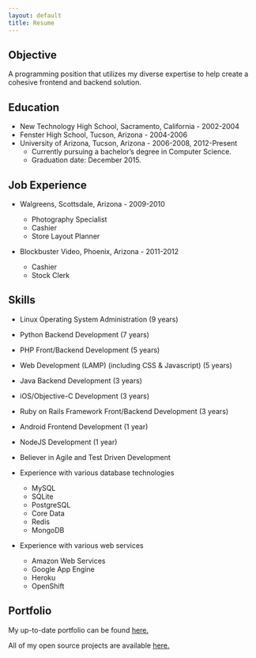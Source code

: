 ```yaml
---
layout: default
title: Resume
---
```


## Objective ##

A programming position that utilizes my diverse expertise to help create a cohesive frontend and backend solution.

## Education ##

* New Technology High School, Sacramento, California - 2002-2004
* Fenster High School, Tucson, Arizona - 2004-2006
* University of Arizona, Tucson, Arizona - 2006-2008, 2012-Present
  * Currently pursuing a bachelor’s degree in Computer Science. 
  * Graduation date: December 2015.

## Job Experience ##

* Walgreens, Scottsdale, Arizona - 2009-2010
  * Photography Specialist
  * Cashier
  * Store Layout Planner

* Blockbuster Video, Phoenix, Arizona - 2011-2012
  * Cashier
  * Stock Clerk

## Skills ##

* Linux Operating System Administration (9 years)

* Python Backend Development (7 years)

* PHP Front/Backend Development (5 years)

* Web Development (LAMP) (including CSS & Javascript) (5 years)

* Java Backend Development (3 years)

* iOS/Objective-C Development (3 years)

* Ruby on Rails Framework Front/Backend Development (3 years)

* Android Frontend Development (1 year)

* NodeJS Development (1 year)

* Believer in Agile and Test Driven Development

* Experience with various database technologies
  * MySQL
  * SQLite
  * PostgreSQL
  * Core Data
  * Redis
  * MongoDB

* Experience with various web services
  * Amazon Web Services
  * Google App Engine
  * Heroku
  * OpenShift

## Portfolio ##

My up-to-date portfolio can be found [here.](/projects)

All of my open source projects are available [here.](https://github.com/cjlucas)
